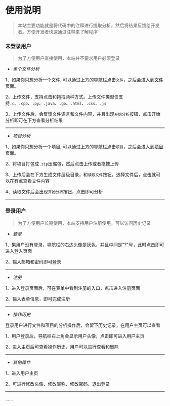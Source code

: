 # **使用说明**

> 本站主要功能就是将代码中的注释进行提取分析，然后将结果反馈给开发者。方便开发者快速通过注释来了解程序

### **未登录用户**
> 为了方便用户直接使用，本站并不要求用户必须登录

+ *单个文件分析*

1、如果你只想分析一个文件, 可以通过上方的导航栏点击`文件`，之后会进入到[文件](/file/)页面。

2、上传文件，支持点击和拖拽两种方式。上传文件类型仅支持`.c`、`.cpp`、`.py`、`.java`、`.go`、`.html`、`.css`、`.js`

3、上传文件后，会反馈文件语言和文件内容，并且出现`开始分析`按钮，点击开始分析即可在下方查看分析结果

---

+ *项目分析*

1、如果你只想分析一个项目, 可以通过上方的导航栏点击`项目`，之后会进入到[项目](/project/)页面。

2、将项目打包成`.zip`压缩包，然后点击上传或者拖拽上传

3、上传后会在下方生成文件层级目录，和`读取文件`按钮，选择文件后，点击就可以在有点查看文件内容

4、读取文件后会出现`开始分析`按钮，点击即可分析

---

### **登录用户**

> 为了方便用户长期使用，本站支持用户注册使用，可以访问历史记录

+ *登录*

1、果用户没有登录，导航栏的右边头像是灰色，并且中间是"?"号，此时点击即可进入登入页面

2、输入邮箱和密码即可登录

---

+ *注册*

1、进入登录页面后，可在表单中看到注册的入口，点击进入注册页面

2、输入表单信息，即可完成注册

---

+ *操作历史*

登录用户进行文件和项目的分析操作后，会留下历史记录，在用户主页可以查看

1、用户登录后，导航栏右上角会显示用户头像，点击即可进入用户主页

2、进入主页后可查看操作历史，用户可以进行查看和删除

---

+ *其他操作*

1、进入用户主页

2、可进行修改头像、修改昵称、修改密码、退出登录

---



……

